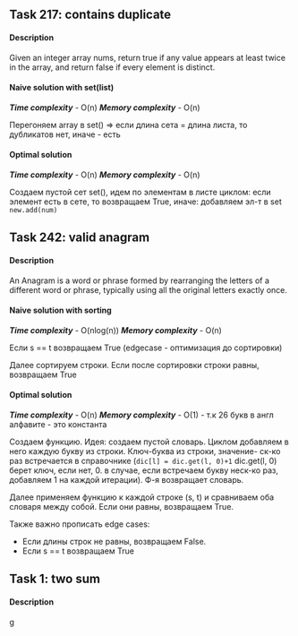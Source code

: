 ## Task 217: contains duplicate

#### Description

Given an integer array nums, return true if any value appears at least twice in the array, 
and return false if every element is distinct.

#### Naive solution with  set(list)
***Time complexity*** - O(n)
***Memory complexity*** - O(n)

Перегоняем array в set() => если длина сета = длина листа, то дубликатов нет, иначе - есть

#### Optimal solution
***Time complexity*** - O(n)
***Memory complexity*** - O(n)

Создаем пустой сет set(), идем по элементам в листе циклом: если элемент есть в сете, 
то возвращаем True, иначе: добавляем эл-т в set `new.add(num)`

## Task 242: valid anagram

#### Description

An Anagram is a word or phrase formed by rearranging the letters of a different word or phrase, 
typically using all the original letters exactly once.

#### Naive solution with  sorting
***Time complexity***  - O(nlog(n))
***Memory complexity*** - O(n)

Если s == t возвращаем True (edgecase - оптимизация до сортировки)

Далее сортируем строки. Если после сортировки строки равны, возвращаем True

#### Optimal solution
***Time complexity*** - O(n)
***Memory complexity*** - O(1) - т.к 26 букв в англ алфавите - это константа

Создаем функцию. Идея: создаем пустой словарь. Циклом добавляем в него каждую букву из строки. 
Ключ-буква из строки, значение- ск-ко раз встречается в справочнике (`dic[l] = dic.get(l, 0)+1`
dic.get(l, 0) берет ключ, если нет, 0. в случае, если встречаем букву неск-ко раз, добавляем 1 
на каждой итерации). Ф-я возвращает словарь.

Далее применяем функцию к каждой строке (s, t) и сравниваем оба словаря между собой. Если они 
равны, возвращаем True. 

Также важно прописать edge cases: 

- Если длины строк не равны, возвращаем False. 
- Если s == t возвращаем True 

## Task 1: two sum

#### Description

g
